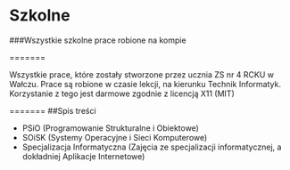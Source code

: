 ﻿Szkolne
=======

###Wszystkie szkolne prace robione na kompie

=======

Wszystkie prace, które zostały stworzone przez ucznia ZS nr 4 RCKU w Wałczu. Prace są robione w czasie lekcji, na kierunku Technik Informatyk.
Korzystanie z tego jest darmowe zgodnie z licencją X11 (MIT)

=======
##Spis treści
- PSiO (Programowanie Strukturalne i Obiektowe)
- SOiSK (Systemy Operacyjne i Sieci Komputerowe)
- Specjalizacja Informatyczna (Zajęcia ze specjalizacji informatycznej, a dokładniej Aplikacje Internetowe)

